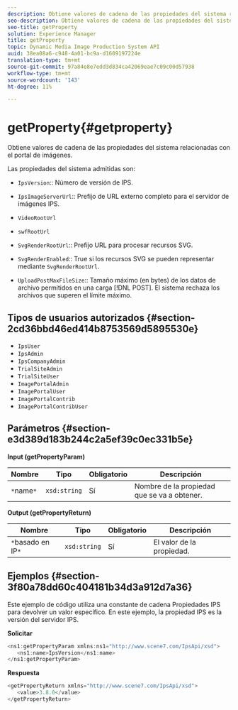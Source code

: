 ```yaml
---
description: Obtiene valores de cadena de las propiedades del sistema relacionadas con el portal de imágenes.
seo-description: Obtiene valores de cadena de las propiedades del sistema relacionadas con el portal de imágenes.
seo-title: getProperty
solution: Experience Manager
title: getProperty
topic: Dynamic Media Image Production System API
uuid: 38ea08a6-c948-4a01-bc9a-d1609197224e
translation-type: tm+mt
source-git-commit: 97a84e8e7edd3d834ca42069eae7c09c00d57938
workflow-type: tm+mt
source-wordcount: '143'
ht-degree: 11%

---
```



# getProperty{#getproperty}

Obtiene valores de cadena de las propiedades del sistema relacionadas con el portal de imágenes.

Las propiedades del sistema admitidas son:

* `IpsVersion`:: Número de versión de IPS.
* `IpsImageServerUrl`:: Prefijo de URL externo completo para el servidor de imágenes IPS.
* `VideoRootUrl`
* `swfRootUrl`
* `SvgRenderRootUrl`:: Prefijo URL para procesar recursos SVG.
* `SvgRenderEnabled`:: True si los recursos SVG se pueden representar mediante  `SvgRenderRootUrl`.

* `UploadPostMaxFileSize`:: Tamaño máximo (en bytes) de los datos de archivo permitidos en una carga  [!DNL POST]. El sistema rechaza los archivos que superen el límite máximo.

## Tipos de usuarios autorizados {#section-2cd36bbd46ed414b8753569d5895530e}

* `IpsUser`
* `IpsAdmin`
* `IpsCompanyAdmin`
* `TrialSiteAdmin`
* `TrialSiteUser`
* `ImagePortalAdmin`
* `ImagePortalUser`
* `ImagePortalContrib`
* `ImagePortalContribUser`

## Parámetros {#section-e3d389d183b244c2a5ef39c0ec331b5e}

**Input (getPropertyParam)**

| Nombre | Tipo | Obligatorio | Descripción |
|---|---|---|---|
| `*`name`*` | `xsd:string` | Sí | Nombre de la propiedad que se va a obtener. |

**Output (getPropertyReturn)**

| Nombre | Tipo | Obligatorio | Descripción |
|---|---|---|---|
| `*`basado en IP`*` | `xsd:string` | Sí | El valor de la propiedad. |

## Ejemplos {#section-3f80a78dd60c404181b34d3a912d7a36}

Este ejemplo de código utiliza una constante de cadena Propiedades IPS para devolver un valor específico. En este ejemplo, la propiedad IPS es la versión del servidor IPS.

**Solicitar**

```java
<ns1:getPropertyParam xmlns:ns1="http://www.scene7.com/IpsApi/xsd">
   <ns1:name>IpsVersion</ns1:name>
</ns1:getPropertyParam>
```

**Respuesta**

```java
<getPropertyReturn xmlns="http://www.scene7.com/IpsApi/xsd">
   <value>3.8.0</value>
</getPropertyReturn>
```

